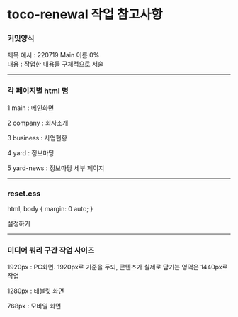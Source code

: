 # toco-renewal 작업 참고사항


### 커밋양식

제목 예시 : 220719 Main 이름 0%<br>
내용 : 작업한 내용들 구체적으로 서술

---

### 각 페이지별 html 명

1 main : 메인화면

2 company : 회사소개

3 business : 사업현황

4 yard : 정보마당

5 yard-news : 정보마당 세부 페이지

---

### reset.css

html, body {
  margin: 0 auto;
}

설정하기

---

### 미디어 쿼리 구간 작업 사이즈

1920px : PC화면. 1920px로 기준을 두되, 콘텐츠가 실제로 담기는 영역은 1440px로 작업

1280px : 태블릿 화면

768px : 모바일 화면
